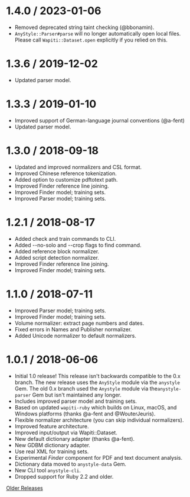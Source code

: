 1.4.0 / 2023-01-06
==================
* Removed deprecated string taint checking (@bbonamin).
* `AnyStyle::Parser#parse` will no longer automatically open local files.
  Please call `Wapiti::Dataset.open` explicitly if you relied on this.

1.3.6 / 2019-12-02
==================
* Updated parser model.

1.3.3 / 2019-01-10
==================
* Improved support of German-language journal conventions (@a-fent)
* Updated parser model.

1.3.0 / 2018-09-18
==================
* Updated and improved normalizers and CSL format.
* Improved Chinese reference tokenization.
* Added option to customize pdftotext path.
* Improved Finder reference line joining.
* Improved Finder model; training sets.
* Improved Parser model; training sets.

1.2.1 / 2018-08-17
==================
* Added check and train commands to CLI.
* Added --no-solo and --crop flags to find command.
* Added reference block normalizer.
* Added script detection normalizer.
* Improved Finder reference line joining.
* Improved Finder model; training sets.

1.1.0 / 2018-07-11
==================
* Improved Parser model; training sets.
* Improved Finder model; training sets.
* Volume normalizer: extract page numbers and dates.
* Fixed errors in Names and Publisher normalizer.
* Added Unicode normalizer to default normalizers.

1.0.1 / 2018-06-06
==================
* Initial 1.0 release!
    This release isn't backwards compatible to the 0.x branch.
    The new release uses the `AnyStyle` module via the `anystyle` Gem.
    The old 0.x branch used the `Anystyle` module via the`anystyle-parser` Gem
    but isn't maintained any longer.
* Includes improved parser model and training sets.
* Based on updated `wapiti-ruby` which builds on Linux, macOS, and Windows platforms
    (thanks @a-fent and @WouterJeuris).
* Flexible normalizer architecture (you can skip individual normalizers).
* Improved feature architecture.
* Improved input/output via Wapiti::Dataset.
* New default dictionary adapter (thanks @a-fent).
* New GDBM dictionary adapter.
* Use real XML for training sets.
* Experimental *Finder* component for PDF and text document analysis.
* Dictionary data moved to `anystyle-data` Gem.
* New CLI tool `anystyle-cli`.
* Dropped support for Ruby 2.2 and older.


[Older Releases](https://github.com/inukshuk/anystyle/blob/0.x/HISTORY.md)
